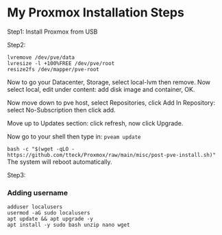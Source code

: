 # My Proxmox Installation Steps


Step1:
Install Proxmox from USB

Step2:
```
lvremove /dev/pve/data
lvresize -l +100%FREE /dev/pve/root
resize2fs /dev/mapper/pve-root
```

Now to go your Datacenter, Storage, select local-lvm then remove.
Now select local, edit under content: add disk image and container, OK.

Now move down to pve host, select Repositories, click Add
In Repository: select No-Subscription then click add.

Move up to Updates section:
click refresh, now click Upgrade.

Now go to your shell then type in:
```pveam update```

```bash -c "$(wget -qLO - https://github.com/tteck/Proxmox/raw/main/misc/post-pve-install.sh)"```
The system will reboot automatically.

Step3:
### Adding username
```
adduser localusers
usermod -aG sudo localusers
apt update && apt upgrade -y
apt install -y sudo bash unzip nano wget
```

